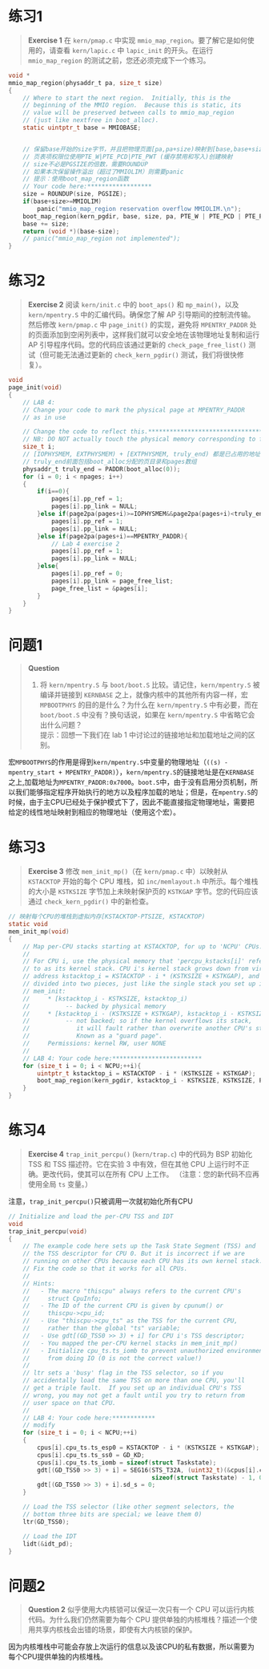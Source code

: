 # 练习1
> **Exercise 1** 在 `kern/pmap.c` 中实现 `mmio_map_region`。要了解它是如何使用的，请查看 `kern/lapic.c` 中 `lapic_init` 的开头。在运行 `mmio_map_region` 的测试之前，您还必须完成下一个练习。
```c
void *
mmio_map_region(physaddr_t pa, size_t size)
{
	// Where to start the next region.  Initially, this is the
	// beginning of the MMIO region.  Because this is static, its
	// value will be preserved between calls to mmio_map_region
	// (just like nextfree in boot_alloc).
	static uintptr_t base = MMIOBASE;


	// 保留base开始的size字节，并且把物理页面[pa,pa+size)映射到[base,base+size)
	// 页表项权限位使用PTE_W|PTE_PCD|PTE_PWT (缓存禁用和写入)创建映射
	// size不必是PGSIZE的倍数，需要ROUNDUP
	// 如果本次保留操作溢出（超过了MMIOLIM）则需要panic
	// 提示：使用boot_map_region函数
	// Your code here:******************
	size = ROUNDUP(size, PGSIZE);
	if(base+size>=MMIOLIM)
		panic("mmio_map_region reservation overflow MMIOLIM.\n");
	boot_map_region(kern_pgdir, base, size, pa, PTE_W | PTE_PCD | PTE_PWT);
	base += size;
	return (void *)(base-size);
	// panic("mmio_map_region not implemented");
}
```

# 练习2
> **Exercise 2** 阅读 `kern/init.c` 中的 `boot_aps()` 和 `mp_main()`，以及 `kern/mpentry.S` 中的汇编代码。确保您了解 AP 引导期间的控制流传输。然后修改 `kern/pmap.c` 中 `page_init()` 的实现，避免将 `MPENTRY_PADDR` 处的页面添加到空闲列表中，这样我们就可以安全地在该物理地址复制和运行 AP 引导程序代码。您的代码应该通过更新的 `check_page_free_list()` 测试（但可能无法通过更新的 `check_kern_pgdir()` 测试，我们将很快修复）。
```c
void
page_init(void)
{
	// LAB 4:
	// Change your code to mark the physical page at MPENTRY_PADDR
	// as in use

	// Change the code to reflect this.***************************************************************
	// NB: DO NOT actually touch the physical memory corresponding to free pages!
	size_t i;
	// [IOPHYSMEM, EXTPHYSMEM) + [EXTPHYSMEM, truly_end) 都是已占用的地址，内核的开始物理地址为EXTPHYSMEM，
	// truly_end前面包括boot_alloc分配的页目录和pages数组
	physaddr_t truly_end = PADDR(boot_alloc(0));
	for (i = 0; i < npages; i++)
	{
		if(i==0){
			pages[i].pp_ref = 1;
			pages[i].pp_link = NULL;
		}else if(page2pa(pages+i)>=IOPHYSMEM&&page2pa(pages+i)<truly_end){
			pages[i].pp_ref = 1;
			pages[i].pp_link = NULL;
		}else if(page2pa(pages+i)==MPENTRY_PADDR){
			// Lab 4 exercise 2
			pages[i].pp_ref = 1;
			pages[i].pp_link = NULL;
		}else{
			pages[i].pp_ref = 0;
			pages[i].pp_link = page_free_list;
			page_free_list = &pages[i];
		}
	}
}
```

# 问题1
> **Question**
> 1. 将 `kern/mpentry.S` 与 `boot/boot.S` 比较。请记住，`kern/mpentry.S` 被编译并链接到 `KERNBASE` 之上，就像内核中的其他所有内容一样，宏 `MPBOOTPHYS` 的目的是什么？为什么在 `kern/mpentry.S` 中有必要，而在 `boot/boot.S` 中没有？换句话说，如果在 `kern/mpentry.S` 中省略它会出什么问题？     
>提示：回想一下我们在 lab 1 中讨论过的链接地址和加载地址之间的区别。

宏`MPBOOTPHYS`的作用是得到`kern/mpentry.S`中变量的物理地址（`((s) - mpentry_start + MPENTRY_PADDR)`），`kern/mpentry.S`的链接地址是在`KERNBASE` 之上,加载地址为`MPENTRY_PADDR:0x7000`。`boot.S`中，由于没有启用分页机制，所以我们能够指定程序开始执行的地方以及程序加载的地址；但是，在`mpentry.S`的时候，由于主CPU已经处于保护模式下了，因此不能直接指定物理地址，需要把给定的线性地址映射到相应的物理地址（使用这个宏）。

# 练习3
> **Exercise 3** 修改 `mem_init_mp()`（在 `kern/pmap.c` 中）以映射从 `KSTACKTOP` 开始的每个 CPU 堆栈，如 `inc/memlayout.h` 中所示。每个堆栈的大小是 `KSTKSIZE` 字节加上未映射保护页的 `KSTKGAP` 字节。您的代码应该通过 `check_kern_pgdir()` 中的新检查。
```c
// 映射每个CPU的堆栈到虚拟内存[KSTACKTOP-PTSIZE, KSTACKTOP)
static void
mem_init_mp(void)
{
	// Map per-CPU stacks starting at KSTACKTOP, for up to 'NCPU' CPUs.
	//
	// For CPU i, use the physical memory that 'percpu_kstacks[i]' refers
	// to as its kernel stack. CPU i's kernel stack grows down from virtual
	// address kstacktop_i = KSTACKTOP - i * (KSTKSIZE + KSTKGAP), and is
	// divided into two pieces, just like the single stack you set up in
	// mem_init:
	//     * [kstacktop_i - KSTKSIZE, kstacktop_i)
	//          -- backed by physical memory
	//     * [kstacktop_i - (KSTKSIZE + KSTKGAP), kstacktop_i - KSTKSIZE)
	//          -- not backed; so if the kernel overflows its stack,
	//             it will fault rather than overwrite another CPU's stack.
	//             Known as a "guard page".
	//     Permissions: kernel RW, user NONE
	//
	// LAB 4: Your code here:*************************
	for (size_t i = 0; i < NCPU;++i){
		uintptr_t kstacktop_i = KSTACKTOP - i * (KSTKSIZE + KSTKGAP);
		boot_map_region(kern_pgdir, kstacktop_i - KSTKSIZE, KSTKSIZE, PADDR(percpu_kstacks[i]), PTE_W);
	}
}
```

# 练习4
> **Exercise 4** `trap_init_percpu()` (`kern/trap.c`) 中的代码为 BSP 初始化 TSS 和 TSS 描述符。它在实验 3 中有效，但在其他 CPU 上运行时不正确。更改代码，使其可以在所有 CPU 上工作。 （注意：您的新代码不应再使用全局 `ts` 变量。） 

注意，`trap_init_percpu()`只被调用一次就初始化所有CPU
```c
// Initialize and load the per-CPU TSS and IDT
void
trap_init_percpu(void)
{
	// The example code here sets up the Task State Segment (TSS) and
	// the TSS descriptor for CPU 0. But it is incorrect if we are
	// running on other CPUs because each CPU has its own kernel stack.
	// Fix the code so that it works for all CPUs.
	//
	// Hints:
	//   - The macro "thiscpu" always refers to the current CPU's
	//     struct CpuInfo;
	//   - The ID of the current CPU is given by cpunum() or
	//     thiscpu->cpu_id;
	//   - Use "thiscpu->cpu_ts" as the TSS for the current CPU,
	//     rather than the global "ts" variable;
	//   - Use gdt[(GD_TSS0 >> 3) + i] for CPU i's TSS descriptor;
	//   - You mapped the per-CPU kernel stacks in mem_init_mp()
	//   - Initialize cpu_ts.ts_iomb to prevent unauthorized environments
	//     from doing IO (0 is not the correct value!)
	//
	// ltr sets a 'busy' flag in the TSS selector, so if you
	// accidentally load the same TSS on more than one CPU, you'll
	// get a triple fault.  If you set up an individual CPU's TSS
	// wrong, you may not get a fault until you try to return from
	// user space on that CPU.
	//
	// LAB 4: Your code here:************
	// modify
	for (size_t i = 0; i < NCPU;++i)
	{
		cpus[i].cpu_ts.ts_esp0 = KSTACKTOP - i * (KSTKSIZE + KSTKGAP);
		cpus[i].cpu_ts.ts_ss0 = GD_KD;
		cpus[i].cpu_ts.ts_iomb = sizeof(struct Taskstate);
		gdt[(GD_TSS0 >> 3) + i] = SEG16(STS_T32A, (uint32_t)(&cpus[i].cpu_ts),
										sizeof(struct Taskstate) - 1, 0);
		gdt[(GD_TSS0 >> 3) + i].sd_s = 0;
	}

	// Load the TSS selector (like other segment selectors, the
	// bottom three bits are special; we leave them 0)
	ltr(GD_TSS0);

	// Load the IDT
	lidt(&idt_pd);
}
```

# 问题2
> **Question 2** 似乎使用大内核锁可以保证一次只有一个 CPU 可以运行内核代码。为什么我们仍然需要为每个 CPU 提供单独的内核堆栈？描述一个使用共享内核栈会出错的场景，即使有大内核锁的保护。

因为内核堆栈中可能会存放上次运行的信息以及该CPU的私有数据，所以需要为每个CPU提供单独的内核堆栈。